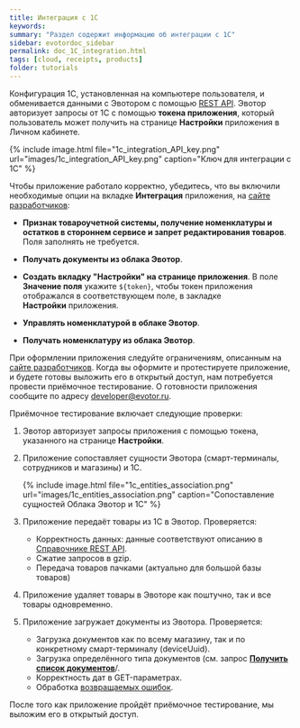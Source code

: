 ```yaml
---
title: Интеграция с 1С
keywords:
summary: "Раздел содержит информацию об интеграции с 1С"
sidebar: evotordoc_sidebar
permalink: doc_1C_integration.html
tags: [cloud, receipts, products]
folder: tutorials
---
```


Конфигурация 1С, установленная на компьютере пользователя, и обменивается данными с Эвотором с помощью [REST API](https://api.evotor.ru/docs/). Эвотор авторизует запросы от 1С с помощью **токена приложения**, который пользователь может получить на странице **Настройки** приложения в Личном кабинете.

{% include image.html file="1c_integration_API_key.png" url="images/1c_integration_API_key.png" caption="Ключ для интеграции с 1С" %}

Чтобы приложение работало корректно, убедитесь, что вы включили необходимые опции на вкладке **Интеграция** приложения, на [сайте разработчиков](https://dev.evotor.ru/):

*   **Признак товароучетной системы, получение номенклатуры и остатков в стороннем сервисе и запрет редактирования товаров**. Поля заполнять не требуется.

*   **Получать документы из облака Эвотор**.

*   **Создать вкладку "Настройки" на странице приложения**. В поле **Значение поля** укажите `${token}`, чтобы токен приложения отображался в соответствующем поле, в закладке **Настройки** приложения.

* **Управлять номенклатурой в облаке Эвотор**.

* **Получать номенклатуру из облака Эвотор**.

При оформлении приложения следуйте ограничениям, описанным на [сайте разработчиков](https://dev.evotor.ru/). Когда вы оформите и протестируете приложение, и будете готовы выложить его в открытый доступ, нам потребуется провести приёмочное тестирование. О готовности приложения сообщите по адресу [developer@evotor.ru](mailto:developer@evotor.ru).

Приёмочное тестирование включает следующие проверки:

1. Эвотор авторизует запросы приложения с помощью токена, указанного на странице **Настройки**.
2. Приложение сопоставляет сущности Эвотора (смарт-терминалы, сотрудников и магазины) и 1С.

   {% include image.html file="1c_entities_association.png" url="images/1c_entities_association.png" caption="Сопоставление сущностей Облака Эвотор и 1С" %}

3. Приложение передаёт товары из 1С в Эвотор. Проверяется:

   *   Корректность данных: данные соответствуют описанию в [Справочнике REST API](https://api.evotor.ru/docs/).
   *   Сжатие запросов в gzip.
   *   Передача товаров пачками (актуально для большой базы товаров)
4. Приложение удаляет товары в Эвоторе как поштучно, так и все товары одновременно.
5. Приложение загружает документы из Эвотора. Проверяется:

   *   Загрузка документов как по всему магазину, так и по конкретному смарт-терминалу (deviceUuid).
   *   Загрузка определённого типа документов (см. запрос [**Получить список документов**](https://api.evotor.ru/docs/#tag/Tovary-i-dokumenty%2Fpaths%2F~1api.evotor.ru~1api~1v1~1inventories~1stores~1%7BstoreUuid%7D~1documents%2Fget)/.
   *   Корректность дат в GET-параметрах.
   *   Обработка [возвращаемых ошибок](https://developer.evotor.ru/protocol_of_errors/).

После того как приложение пройдёт приёмочное тестирование, мы выложим его в открытый доступ.
